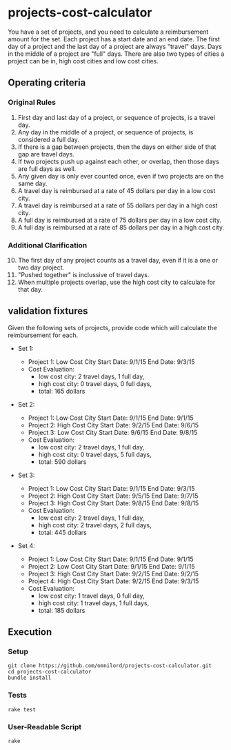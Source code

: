 # projects-cost-calculator

You have a set of projects, and you need to calculate a reimbursement amount for the set. Each project has a start date and an end date. The first day of a project and the last day of a project are always "travel" days. Days in the middle of a project are "full" days. There are also two types of cities a project can be in, high cost cities and low cost cities.

## Operating criteria

### Original Rules

1. First day and last day of a project, or sequence of projects, is a travel day.
2. Any day in the middle of a project, or sequence of projects, is considered a full day.
3. If there is a gap between projects, then the days on either side of that gap are travel days.
4. If two projects push up against each other, or overlap, then those days are full days as well.
5. Any given day is only ever counted once, even if two projects are on the same day.
6. A travel day is reimbursed at a rate of 45 dollars per day in a low cost city.
7. A travel day is reimbursed at a rate of 55 dollars per day in a high cost city.
8. A full day is reimbursed at a rate of 75 dollars per day in a low cost city.
9. A full day is reimbursed at a rate of 85 dollars per day in a high cost city.

### Additional Clarification

10. The first day of any project counts as a travel day, even if it is a one or two day project.
11. "Pushed together" is inclussive of travel days.
12. When multiple projects overlap, use the high cost city to calculate for that day.

## validation fixtures

Given the following sets of projects, provide code which will calculate the reimbursement for each.

- Set 1:
  - Project 1: Low Cost City Start Date: 9/1/15 End Date: 9/3/15
  - Cost Evaluation:
    * low cost city: 2 travel days, 1 full day,
    * high cost city: 0 travel days, 0 full days,
    * total: 165 dollars

- Set 2:
  - Project 1: Low Cost City Start Date: 9/1/15 End Date: 9/1/15
  - Project 2: High Cost City Start Date: 9/2/15 End Date: 9/6/15
  - Project 3: Low Cost City Start Date: 9/6/15 End Date: 9/8/15
  - Cost Evaluation:
    * low cost city: 2 travel days, 1 full day,
    * high cost city: 0 travel days, 5 full days,
    * total: 590 dollars

- Set 3:
  - Project 1: Low Cost City Start Date: 9/1/15 End Date: 9/3/15
  - Project 2: High Cost City Start Date: 9/5/15 End Date: 9/7/15
  - Project 3: High Cost City Start Date: 9/8/15 End Date: 9/8/15
  - Cost Evaluation:
    * low cost city: 2 travel days, 1 full day,
    * high cost city: 2 travel days, 2 full days,
    * total: 445 dollars

- Set 4:
  - Project 1: Low Cost City Start Date: 9/1/15 End Date: 9/1/15
  - Project 2: Low Cost City Start Date: 9/1/15 End Date: 9/1/15
  - Project 3: High Cost City Start Date: 9/2/15 End Date: 9/2/15
  - Project 4: High Cost City Start Date: 9/2/15 End Date: 9/3/15
  - Cost Evaluation:
    * low cost city: 1 travel days, 0 full day,
    * high cost city: 1 travel days, 1 full days,
    * total: 185 dollars

## Execution

### Setup

```
git clone https://github.com/omnilord/projects-cost-calculator.git
cd projects-cost-calculator
bundle install
```

### Tests
```
rake test
```

### User-Readable Script
```
rake
```
